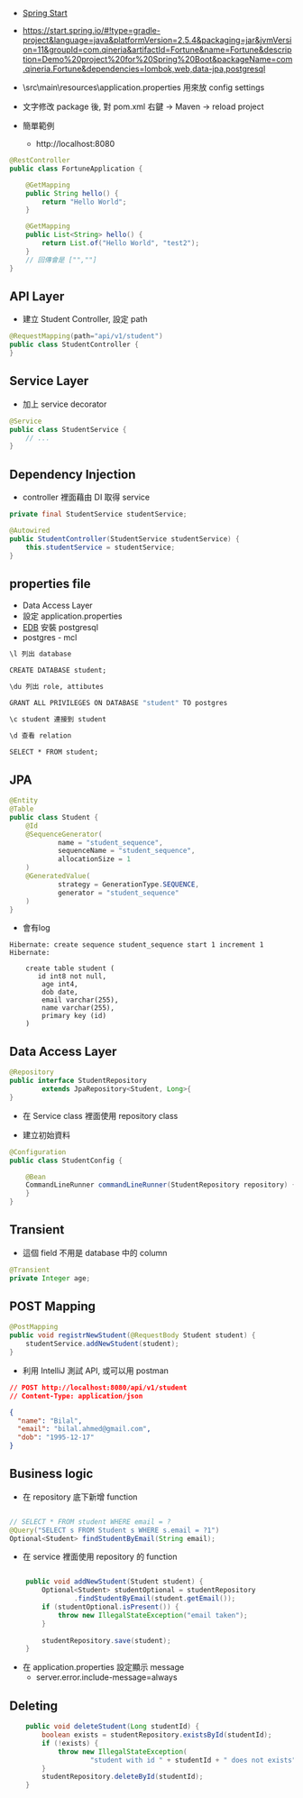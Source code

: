 - [Spring Start](https://start.spring.io/)

- https://start.spring.io/#!type=gradle-project&language=java&platformVersion=2.5.4&packaging=jar&jvmVersion=11&groupId=com.qineria&artifactId=Fortune&name=Fortune&description=Demo%20project%20for%20Spring%20Boot&packageName=com.qineria.Fortune&dependencies=lombok,web,data-jpa,postgresql

- \src\main\resources\application.properties 用來放 config settings

- 文字修改 package 後, 對 pom.xml 右鍵 -> Maven -> reload project 

- 簡單範例
  - http://localhost:8080

```java
@RestController
public class FortuneApplication {

	@GetMapping
	public String hello() {
		return "Hello World";
	}

    @GetMapping
	public List<String> hello() {
		return List.of("Hello World", "test2");
	}
    // 回傳會是 ["",""]
}
```

## API Layer

- 建立 Student Controller, 設定 path
```java
@RequestMapping(path="api/v1/student")
public class StudentController {
}
```

## Service Layer

- 加上 service decorator

```java
@Service
public class StudentService {
    // ...
}
```

## Dependency Injection

- controller 裡面藉由 DI 取得 service

```java
private final StudentService studentService;

@Autowired
public StudentController(StudentService studentService) {
    this.studentService = studentService;
}
```

## properties file

- Data Access Layer
- 設定 application.properties
- [EDB](https://www.enterprisedb.com/) 安裝 postgresql
- postgres - mcl

```cmd
\l 列出 database

CREATE DATABASE student;

\du 列出 role, attibutes

GRANT ALL PRIVILEGES ON DATABASE "student" TO postgres

\c student 連接到 student

\d 查看 relation

SELECT * FROM student;
```

## JPA

```java
@Entity
@Table
public class Student {
    @Id
    @SequenceGenerator(
            name = "student_sequence",
            sequenceName = "student_sequence",
            allocationSize = 1
    )
    @GeneratedValue(
            strategy = GenerationType.SEQUENCE,
            generator = "student_sequence"
    )
}
```

- 會有log

```
Hibernate: create sequence student_sequence start 1 increment 1
Hibernate: 
    
    create table student (
       id int8 not null,
        age int4,
        dob date,
        email varchar(255),
        name varchar(255),
        primary key (id)
    )
```

## Data Access Layer

```java
@Repository
public interface StudentRepository 
        extends JpaRepository<Student, Long>{
}
```

- 在 Service class 裡面使用 repository class


- 建立初始資料

```java
@Configuration
public class StudentConfig {

    @Bean
    CommandLineRunner commandLineRunner(StudentRepository repository) {
    }
}
```

## Transient

- 這個 field 不用是 database 中的 column

```java
@Transient
private Integer age;
```

## POST Mapping

```java
@PostMapping
public void registrNewStudent(@RequestBody Student student) {
    studentService.addNewStudent(student);
}
```

- 利用 IntelliJ 測試 API, 或可以用 postman

```json
// POST http://localhost:8080/api/v1/student
// Content-Type: application/json

{
  "name": "Bilal",
  "email": "bilal.ahmed@gmail.com",
  "dob": "1995-12-17"
}
```

## Business logic

- 在 repository 底下新增 function 

```java

// SELECT * FROM student WHERE email = ?
@Query("SELECT s FROM Student s WHERE s.email = ?1")
Optional<Student> findStudentByEmail(String email);

```

- 在 service 裡面使用 repository 的 function

```java

    public void addNewStudent(Student student) {
        Optional<Student> studentOptional = studentRepository
                .findStudentByEmail(student.getEmail());
        if (studentOptional.isPresent()) {
            throw new IllegalStateException("email taken");
        }
        
        studentRepository.save(student);
    }

```

- 在 application.properties 設定顯示 message
    - server.error.include-message=always


## Deleting

```java
    public void deleteStudent(Long studentId) {
        boolean exists = studentRepository.existsById(studentId);
        if (!exists) {
            throw new IllegalStateException(
                    "student with id " + studentId + " does not exists");
        }
        studentRepository.deleteById(studentId);
    }
```